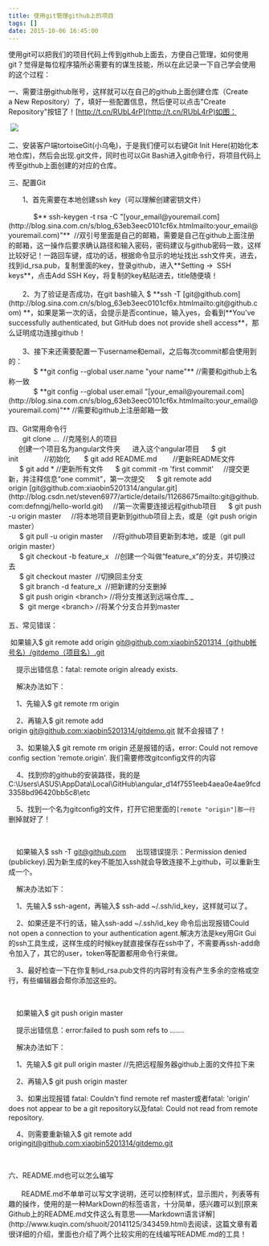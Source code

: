 ```yaml
---
title: 使用git管理github上的项目
tags: []
date: 2015-10-06 16:45:00
---
```


使用git可以把我们的项目代码上传到github上面去，方便自己管理，如何使用git？觉得是每位程序猿所必需要有的谋生技能，所以在此记录一下自己学会使用的这个过程：

一、需要注册github账号，这样就可以在自己的github上面创建仓库（Create a&nbsp;New Repository）了，填好一些配置信息，然后便可以点击"Create Repository"按钮了！[http://t.cn/RUbL4rP](http://t.cn/RUbL4rP)如图：

&nbsp;![](http://images2015.cnblogs.com/blog/720690/201510/720690-20151006155503596-399577792.png)

二、安装客户端tortoiseGit(小乌龟)，于是我们便可以右键Git Init Here(初始化本地仓库)，然后会出现.git文件，同时也可以Git Bash进入git命令行，将项目代码上传至github上面创建的对应的仓库。

三、配置Git

　　1、首先需要在本地创建ssh key（可以理解创建密钥文件）

<div>　　　&nbsp; $** ssh-keygen -t rsa -C "[your_email@youremail.com](http://blog.sina.com.cn/s/blog_63eb3eec0101cf6x.htmlmailto:your_email@youremail.com)"**&nbsp; //双引号里面是自己的邮箱，需要是自己在github上面注册的邮箱，这一操作后要求确认路径和输入密码，密码建议与github密码一致，这样比较好记！一路回车键，成功的话，根据命令显示的地址找出.ssh文件夹，进去，找到id_rsa.pub，复制里面的key，登录github，进入**Setting -&gt;&nbsp; SSH keys**，点击Add SSH Key，将复制的key粘贴进去，title随便填！</div>
<div>&nbsp;</div>
<div>　　2、为了验证是否成功，在git bash输入 $ **ssh -T&nbsp;[git@github.com](http://blog.sina.com.cn/s/blog_63eb3eec0101cf6x.htmlmailto:git@github.com)&nbsp;**，如果是第一次的话，会提示是否continue，输入yes，会看到**You&rsquo;ve successfully authenticated, but GitHub does not provide shell access**，那么证明成功连接github！</div>
<div>&nbsp;</div>
<div>　　3、接下来还需要配置一下username和email，之后每次commit都会使用到的：　</div>
<div>
<div>　　　&nbsp; $ **git config --global user.name "your name"** //需要和github上名称一致</div>
<div>　　　&nbsp; $ **git config --global user.email "[your_email@youremail.com](http://blog.sina.com.cn/s/blog_63eb3eec0101cf6x.htmlmailto:your_email@youremail.com)"** //需要和github上注册邮箱一致</div>
<div>&nbsp;</div>
<div>四、Git常用命令行　</div>
<div>　　git clone ...&nbsp; //克隆别人的项目</div>
<div>
<div>&nbsp;&nbsp;&nbsp;&nbsp; 创建一个项目名为angular文件夹
&nbsp;&nbsp;&nbsp;&nbsp; 进入这个angular项目
&nbsp;&nbsp;&nbsp;&nbsp; $ git init&nbsp;&nbsp;&nbsp;&nbsp;&nbsp;&nbsp;&nbsp;&nbsp;&nbsp;&nbsp;&nbsp;&nbsp; //初始化&nbsp;
&nbsp;&nbsp;&nbsp;&nbsp; $ git add README.md &nbsp; &nbsp; &nbsp; &nbsp;//更新README文件</div>
<div>　&nbsp; $ git add *&nbsp;//更新所有文件
&nbsp;&nbsp;&nbsp;&nbsp; $ git commit -m 'first commit'&nbsp;&nbsp;&nbsp;&nbsp; //提交更新，并注释信息&ldquo;one commit&rdquo;，第一次提交
&nbsp;&nbsp;&nbsp;&nbsp; $ git remote add origin&nbsp;[git@github.com:xiaobin5201314/angular.git](http://blog.csdn.net/steven6977/article/details/11268675mailto:git@github.com:defnngj/hello-world.git)&nbsp;&nbsp;&nbsp;&nbsp; //第一次需要连接远程github项目
&nbsp;&nbsp;&nbsp;&nbsp; $ git push -u origin master&nbsp;&nbsp;&nbsp; &nbsp;//将本地项目更新到github项目上去，或是（git push origin master）</div>
<div>　 &nbsp;$ git pull -u origin master&nbsp;&nbsp;&nbsp; &nbsp;//将github项目更新到本地，或是（git pull origin master）</div>
<div>　 &nbsp;$&nbsp;git checkout -b feature_x &nbsp; //创建一个叫做&ldquo;feature_x&rdquo;的分支，并切换过去</div>
<div>　 &nbsp;$&nbsp;git checkout master &nbsp;//切换回主分支</div>
<div>　 &nbsp;$ git branch -d feature_x &nbsp;//把新建的分支删掉</div>
<div>　 &nbsp;$&nbsp;git push origin &lt;branch&gt; //将分支推送到远端仓库_
_</div>
<div>　 &nbsp;$ &nbsp;git merge &lt;branch&gt; //将某个分支合并到master</div>
<div>&nbsp;</div>
<div>五、常见错误：</div>
<div>
<div>

&nbsp;如果输入$ git remote add origin&nbsp;[git@github.com:xiaobin5201314（github帐号名）/gitdemo（项目名）.git](http://blog.csdn.net/steven6977/article/details/11268675mailto:git@github.com:djqiang/gitdemo.git)&nbsp;

&nbsp;&nbsp;&nbsp;&nbsp;提示出错信息：fatal: remote origin already exists.

&nbsp;&nbsp;&nbsp;&nbsp;解决办法如下：

&nbsp;&nbsp;&nbsp;&nbsp;1、先输入$ git remote rm origin

&nbsp;&nbsp;&nbsp;&nbsp;2、再输入$ git remote add origin&nbsp;[git@github.com:xiaobin5201314/gitdemo.git](http://blog.csdn.net/steven6977/article/details/11268675mailto:git@github.com:djqiang/gitdemo.git)&nbsp;就不会报错了！

&nbsp;&nbsp;&nbsp;&nbsp;3、如果输入$ git remote rm origin&nbsp;还是报错的话，error: Could not remove config section 'remote.origin'. 我们需要修改gitconfig文件的内容

&nbsp;&nbsp;&nbsp; 4、找到你的github的安装路径，我的是C:\Users\ASUS\AppData\Local\GitHub\angular_d14f7551eeb4aea0e4ae9fcd3358bd96420bb5c8\etc

&nbsp;&nbsp;&nbsp; 5、找到一个名为gitconfig的文件，打开它把里面的`[remote "origin"]那一行`删掉就好了！

&nbsp;

&nbsp;&nbsp;&nbsp; 如果输入$ ssh -T&nbsp;[git@github.com](http://blog.csdn.net/steven6977/article/details/11268675mailto:git@github.com)
&nbsp;&nbsp;&nbsp; 出现错误提示：Permission denied (publickey).因为新生成的key不能加入ssh就会导致连接不上github，可以重新生成一个。

&nbsp;&nbsp;&nbsp; 解决办法如下：

&nbsp;&nbsp;&nbsp; 1、先输入$ ssh-agent，再输入$ ssh-add ~/.ssh/id_key，这样就可以了。

&nbsp;&nbsp;&nbsp; 2、如果还是不行的话，输入ssh-add ~/.ssh/id_key 命令后出现报错Could not open a connection to your authentication agent.解决方法是key用Git Gui的ssh工具生成，这样生成的时候key就直接保存在ssh中了，不需要再ssh-add命令加入了，其它的user，token等配置都用命令行来做。

&nbsp;&nbsp;&nbsp; 3、最好检查一下在你复制id_rsa.pub文件的内容时有没有产生多余的空格或空行，有些编辑器会帮你添加这些的。

&nbsp;

&nbsp;&nbsp;&nbsp; 如果输入$ git push origin master

&nbsp;&nbsp;&nbsp; 提示出错信息：error:failed to push som refs to .......

&nbsp;&nbsp;&nbsp; 解决办法如下：

&nbsp;&nbsp;&nbsp; 1、先输入$ git pull origin master //先把远程服务器github上面的文件拉下来

&nbsp;&nbsp;&nbsp; 2、再输入$ git push origin master

&nbsp;&nbsp;&nbsp; 3、如果出现报错 fatal: Couldn't find remote ref master或者fatal: 'origin' does not appear to be a git repository以及fatal: Could not read from remote repository.

&nbsp;&nbsp;&nbsp; 4、则需要重新输入$ git remote add origin[git@github.com:xiaobin5201314/gitdemo.git](http://blog.csdn.net/steven6977/article/details/11268675mailto:git@github.com:djqiang/gitdemo.git)

&nbsp;

</div>

</div>

</div>

</div>
<div>六、README.md也可以怎么编写</div>
<div>&nbsp;</div>
<div>　&nbsp; &nbsp;README.md不单单可以写文字说明，还可以控制样式，显示图片，列表等有趣的操作，使用的是一种MarkDown的标签语言，十分简单，感兴趣可以到[原来Github上的README.md文件这么有意思&mdash;&mdash;Markdown语言详解](http://www.kuqin.com/shuoit/20141125/343459.html)去阅读，这篇文章有着很详细的介绍，里面也介绍了两个比较实用的在线编写README.md的工具！</div>